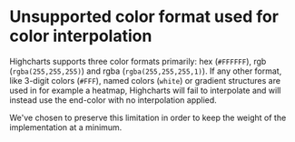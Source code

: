 # Unsupported color format used for color interpolation

Highcharts supports three color formats primarily: hex (`#FFFFFF`), rgb
(`rgba(255,255,255)`) and rgba (`rgba(255,255,255,1)`). If any other format,
like 3-digit colors (`#FFF`), named colors (`white`) or gradient structures are
used in for example a heatmap, Highcharts will fail to interpolate and will 
instead use the end-color with no interpolation applied.

We've chosen to preserve this limitation in order to keep the weight of the
implementation at a minimum.
